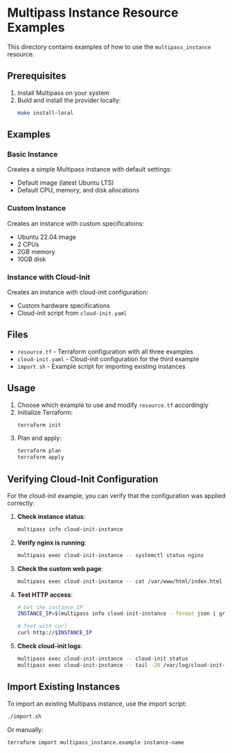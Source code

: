 # Multipass Instance Resource Examples

This directory contains examples of how to use the `multipass_instance` resource.

## Prerequisites

1. Install Multipass on your system
2. Build and install the provider locally:
   ```bash
   make install-local
   ```

## Examples

### Basic Instance
Creates a simple Multipass instance with default settings:
- Default image (latest Ubuntu LTS)
- Default CPU, memory, and disk allocations

### Custom Instance
Creates an instance with custom specifications:
- Ubuntu 22.04 image
- 2 CPUs
- 2GB memory
- 10GB disk

### Instance with Cloud-Init
Creates an instance with cloud-init configuration:
- Custom hardware specifications
- Cloud-init script from `cloud-init.yaml`

## Files

- `resource.tf` - Terraform configuration with all three examples
- `cloud-init.yaml` - Cloud-init configuration for the third example
- `import.sh` - Example script for importing existing instances

## Usage

1. Choose which example to use and modify `resource.tf` accordingly
2. Initialize Terraform:
   ```bash
   terraform init
   ```
3. Plan and apply:
   ```bash
   terraform plan
   terraform apply
   ```

## Verifying Cloud-Init Configuration

For the cloud-init example, you can verify that the configuration was applied correctly:

1. **Check instance status**:
   ```bash
   multipass info cloud-init-instance
   ```

2. **Verify nginx is running**:
   ```bash
   multipass exec cloud-init-instance -- systemctl status nginx
   ```

3. **Check the custom web page**:
   ```bash
   multipass exec cloud-init-instance -- cat /var/www/html/index.html
   ```

4. **Test HTTP access**:
   ```bash
   # Get the instance IP
   INSTANCE_IP=$(multipass info cloud-init-instance --format json | grep -o '"ipv4":\["[^"]*"' | cut -d'"' -f4)
   
   # Test with curl
   curl http://$INSTANCE_IP
   ```

5. **Check cloud-init logs**:
   ```bash
   multipass exec cloud-init-instance -- cloud-init status
   multipass exec cloud-init-instance -- tail -20 /var/log/cloud-init-output.log
   ```

## Import Existing Instances

To import an existing Multipass instance, use the import script:
```bash
./import.sh
```

Or manually:
```bash
terraform import multipass_instance.example instance-name
```